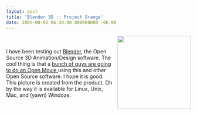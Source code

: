 ```yaml
---
layout: post
title: 'Blender 3D :: Project Orange'
date: 2005-08-02 06:20:00.000000000 -06:00
---
```

<a href="http://blender3d.org/cms/typo3temp/pics/3503ed7db7.jpg"><img style="FLOAT: right; MARGIN: 0px 0px 10px 10px; WIDTH: 200px; CURSOR: hand" alt="" src="/images/old/b03fb21cf2.jpg" border="0" /></a><br /><a href="/images/old/b03fb21cf2.jpg"></a><br />I have been testing out <a href="http://www.blender3d.org">Blender</a>, the Open Source 3D Animation/Design software. The cool thing is that a <a href="http://orange.blender.org/">bunch of guys are going to do an Open Movie </a>using this and other Open Source software. I hope it is good. This picture is created from the product. Oh by the way it is available for Linux, Unix, Mac, and (yawn) Windoze.

